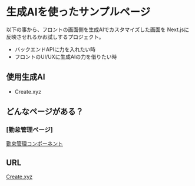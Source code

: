 # 生成AIを使ったサンプルページ

以下の事から、フロントの画面側を生成AIでカスタマイズした画面を
Next.jsに反映させれるかお試しするプロジェクト。

- バックエンドAPIに力を入れたい時
- フロントのUI/UXに生成AIの力を借りたい時

## 使用生成AI

- Create.xyz

## どんなページがある？

### [勤怠管理ページ]

[勤怠管理コンポーネント](./src/app/components/attendance/attendance-management.tsx)

## URL

[Create.xyz](https://www.create.xyz/)